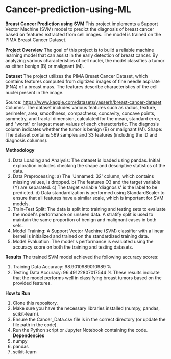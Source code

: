 # Cancer-prediction-using-ML

**Breast Cancer Prediction using SVM**
This project implements a Support Vector Machine (SVM) model to predict the diagnosis of breast cancer based on features extracted from cell images. The model is trained on the PIMA Breast Cancer Dataset.

**Project Overview**
The goal of this project is to build a reliable machine learning model that can assist in the early detection of breast cancer. By analyzing various characteristics of cell nuclei, the model classifies a tumor as either benign (B) or malignant (M).

**Dataset**
The project utilizes the PIMA Breast Cancer Dataset, which contains features computed from digitized images of fine needle aspirate (FNA) of a breast mass. The features describe characteristics of the cell nuclei present in the image.

Source: https://www.kaggle.com/datasets/yasserh/breast-cancer-dataset
Columns: The dataset includes various features such as radius, texture, perimeter, area, smoothness, compactness, concavity, concave points, symmetry, and fractal dimension, calculated for the mean, standard error, and "worst" or largest mean values of each characteristic. The diagnosis column indicates whether the tumor is benign (B) or malignant (M).
Shape: The dataset contains 569 samples and 33 features (including the ID and diagnosis columns).

**Methodology**
1. Data Loading and Analysis: The dataset is loaded using pandas. Initial exploration includes checking the shape and descriptive statistics of the data.
2. Data Preprocessing:
  a) The 'Unnamed: 32' column, which contains missing values, is dropped.
  b) The features (X) and the target variable (Y) are separated.
  c) The target variable 'diagnosis' is the label to be predicted.
  d) Data standardization is performed using StandardScaler to ensure that all features have a        similar scale, which is important for SVM models.
3. Train-Test Split: The data is split into training and testing sets to evaluate the model's performance on unseen data. A stratify split is used to maintain the same proportion of benign and malignant cases in both sets.
4. Model Training: A Support Vector Machine (SVM) classifier with a linear kernel is initialized and trained on the standardized training data.
5. Model Evaluation: The model's performance is evaluated using the accuracy score on both the training and testing datasets.
   
**Results**
The trained SVM model achieved the following accuracy scores:

1. Training Data Accuracy: 98.9010989010989 %
2. Testing Data Accuracy: 96.49122807017544 %
These results indicate that the model performs well in classifying breast tumors based on the provided features.

**How to Run**
1. Clone this repository.
2. Make sure you have the necessary libraries installed (numpy, pandas, scikit-learn).
3. Ensure the Cancer_Data.csv file is in the correct directory (or update the file path in the code).
4. Run the Python script or Jupyter Notebook containing the code.
**Dependencies**
2. numpy
3. pandas
4. scikit-learn
